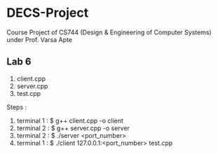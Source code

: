 # DECS-Project
Course Project of CS744 (Design &amp; Engineering of Computer Systems) under Prof. Varsa Apte

## Lab 6
1. client.cpp	
2. server.cpp
3. test.cpp

Steps :
1. terminal 1 : $ g++ client.cpp -o client
2. terminal 2 : $ g++ server.cpp -o server
3. terminal 2 : $ ./server <port_number>
4. terminal 1 : $ ./client 127.0.0.1:<port_number> test.cpp


